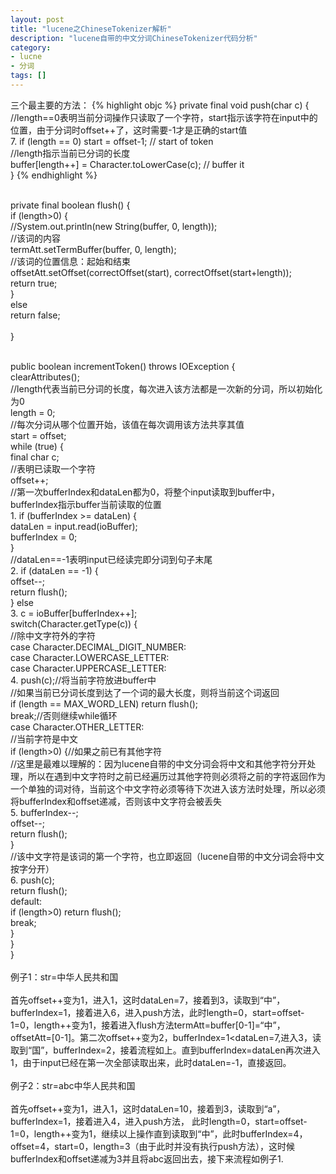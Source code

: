 ```yaml
---
layout: post
title: "lucene之ChineseTokenizer解析"
description: "lucene自带的中文分词ChineseTokenizer代码分析"
category: 
- lucne
- 分词
tags: []
---
```




三个最主要的方法：
{% highlight objc %}
private final void push(char c) {</br>
  //length==0表明当前分词操作只读取了一个字符，start指示该字符在input中的位置，由于分词时offset++了，这时需要-1才是正确的start值</br>
  7. if (length == 0) start = offset-1;            // start of token</br>
  //length指示当前已分词的长度</br>
  buffer[length++] = Character.toLowerCase(c);  // buffer it</br>
}
{% endhighlight %}</br></br>

private final boolean flush() {</br>
        if (length>0) {</br>
            //System.out.println(new String(buffer, 0, length));</br>
          //该词的内容</br>
          termAtt.setTermBuffer(buffer, 0, length);</br>
          //该词的位置信息：起始和结束</br>
          offsetAtt.setOffset(correctOffset(start), correctOffset(start+length));</br>
          return true;</br>
        }</br>
        else</br>
            return false;</br></br>
}</br></br>

public boolean incrementToken() throws IOException {</br>
        clearAttributes();</br>
        //length代表当前已分词的长度，每次进入该方法都是一次新的分词，所以初始化为0</br>
        length = 0;</br>
        //每次分词从哪个位置开始，该值在每次调用该方法共享其值</br>
        start = offset;</br>
        while (true) {</br>
            final char c;</br>
            //表明已读取一个字符</br>
            offset++;</br>
            //第一次bufferIndex和dataLen都为0，将整个input读取到buffer中，bufferIndex指示buffer当前读取的位置</br>
          1.  if (bufferIndex >= dataLen) {</br>
                dataLen = input.read(ioBuffer);</br>
                bufferIndex = 0;</br>
            }</br>
            //dataLen==-1表明input已经读完即分词到句子末尾</br>
          2.  if (dataLen == -1) {</br>
              offset--;</br>
              return flush();</br>
            } else</br>
          3.      c = ioBuffer[bufferIndex++];</br>
            switch(Character.getType(c)) {</br>
            //除中文字符外的字符</br>
            case Character.DECIMAL_DIGIT_NUMBER:</br>
            case Character.LOWERCASE_LETTER:</br>
            case Character.UPPERCASE_LETTER:</br>
           4.     push(c);//将当前字符放进buffer中</br>
                //如果当前已分词长度到达了一个词的最大长度，则将当前这个词返回</br>
                if (length == MAX_WORD_LEN) return flush();</br>
                break;//否则继续while循环</br>
            case Character.OTHER_LETTER:</br>
                //当前字符是中文</br>
                if (length>0) {//如果之前已有其他字符</br>
                    //这里是最难以理解的：因为lucene自带的中文分词会将中文和其他字符分开处理，所以在遇到中文字符时之前已经遍历过其他字符则必须将之前的字符返回作为一个单独的词对待，当前这个中文字符必须等待下次进入该方法时处理，所以必须将bufferIndex和offset递减，否则该中文字符会被丢失</br>
           5.      bufferIndex--;</br>
                    offset--;</br>
                    return flush();</br>
                }</br>
                //该中文字符是该词的第一个字符，也立即返回（lucene自带的中文分词会将中文按字分开）</br>
          6.    push(c);</br>
                return flush();</br>
            default:</br>
                if (length>0) return flush();</br>
                break;</br>
            }</br>
        }</br>
} </br></br>
例子1：str=中华人民共和国</br></br>
首先offset++变为1，进入1，这时dataLen=7，接着到3，读取到“中”，bufferIndex=1，接着进入6，进入push方法，此时length=0，start=offset-1=0，length++变为1，接着进入flush方法termAtt=buffer[0-1]=“中”，offsetAtt=[0-1]。第二次offset++变为2，bufferIndex=1<dataLen=7,进入3，读取到“国”，bufferIndex=2，接着流程如上。直到bufferIndex=dataLen再次进入1，由于input已经在第一次全部读取出来，此时dataLen=-1，直接返回。</br></br>
例子2：str=abc中华人民共和国</br></br>
首先offset++变为1，进入1，这时dataLen=10，接着到3，读取到“a”，bufferIndex=1，接着进入4，进入push方法， 此时length=0，start=offset-1=0，length++变为1，继续以上操作直到读取到“中”，此时bufferIndex=4，offset=4，start=0，length=3（由于此时并没有执行push方法），这时候bufferIndex和offset递减为3并且将abc返回出去，接下来流程如例子1.
